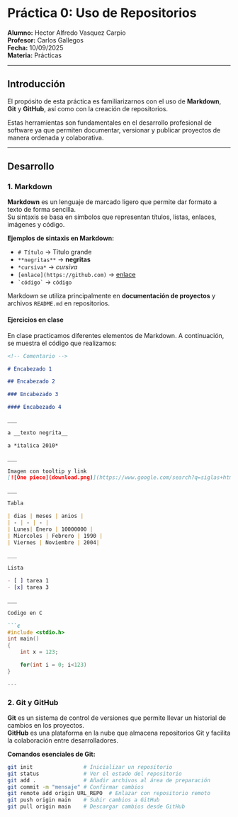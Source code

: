 # Práctica 0: Uso de Repositorios  

**Alumno:** Hector Alfredo Vasquez Carpio  
**Profesor:** Carlos Gallegos  
**Fecha:** 10/09/2025  
**Materia:** Prácticas  

---

## Introducción  

El propósito de esta práctica es familiarizarnos con el uso de **Markdown**, **Git** y **GitHub**, así como con la creación de repositorios.  

Estas herramientas son fundamentales en el desarrollo profesional de software ya que permiten documentar, versionar y publicar proyectos de manera ordenada y colaborativa.  

---

## Desarrollo  

### 1. Markdown

**Markdown** es un lenguaje de marcado ligero que permite dar formato a texto de forma sencilla.  
Su sintaxis se basa en símbolos que representan títulos, listas, enlaces, imágenes y código.  

**Ejemplos de sintaxis en Markdown:**  

- `# Título` → Título grande
- `**negritas**` → **negritas**  
- `*cursiva*` → *cursiva*  
- `[enlace](https://github.com)` → [enlace](https://github.com)  
- ``` `código` ``` → `código`  

Markdown se utiliza principalmente en **documentación de proyectos** y archivos `README.md` en repositorios.  

#### Ejercicios en clase  

En clase practicamos diferentes elementos de Markdown. A continuación, se muestra el código que realizamos:  

```md
<!-- Comentario -->

# Encabezado 1

## Encabezado 2

### Encabezado 3

#### Encabezado 4

___

a __texto negrita__

a *italica 2010*

___

Imagen con tooltip y link
[![One piece](download.png)](https://www.google.com/search?q=siglas+html "One piece")

___

Tabla

| dias | meses | anios |
| - | - | - |
| Lunes| Enero | 10000000 |
| Miercoles | Febrero | 1990 |
| Viernes | Noviembre | 2004|

___

Lista

- [ ] tarea 1
- [x] tarea 3

___

Codigo en C

```c
#include <stdio.h>
int main()
{
    int x = 123;

    for(int i = 0; i<123)
}

---
```

### 2. Git y GitHub

**Git** es un sistema de control de versiones que permite llevar un historial de cambios en los proyectos.  
**GitHub** es una plataforma en la nube que almacena repositorios Git y facilita la colaboración entre desarrolladores.  

**Comandos esenciales de Git:**

```bash
git init                # Inicializar un repositorio
git status              # Ver el estado del repositorio
git add .               # Añadir archivos al área de preparación
git commit -m "mensaje" # Confirmar cambios
git remote add origin URL_REPO  # Enlazar con repositorio remoto
git push origin main    # Subir cambios a GitHub
git pull origin main    # Descargar cambios desde GitHub
